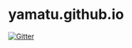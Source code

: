 # yamatu.github.io

[![Gitter](https://badges.gitter.im/yamatu/yamatus.svg)](https://gitter.im/yamatu/yamatus?utm_source=badge&utm_medium=badge&utm_campaign=pr-badge&utm_content=badge)